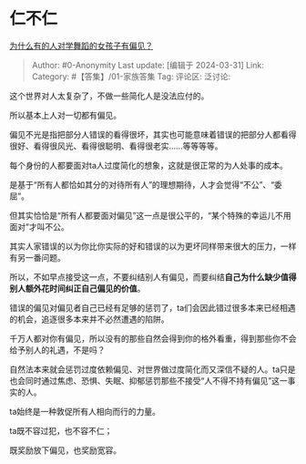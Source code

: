# 仁不仁
[为什么有的人对学舞蹈的女孩子有偏见？](https://www.zhihu.com/question/442949671/answer/3449329872)

> Author: #0-Anonymity
> Last update: [编辑于 2024-03-31]
> Link:
> Category: #【答集】/01-家族答集 
> Tag: 
> 评论区:
> 泛讨论:

这个世界对人太复杂了，不做一些简化人是没法应付的。

所以基本上人对一切都有偏见。

偏见不光是指把部分人错误的看得很坏，其实也可能意味着错误的把部分人都看得很好、看得很风光、看得很聪明、看得很老实……等等等等。

每个身份的人都要面对ta人过度简化的想象，这就是很正常的为人处事的成本。

是基于“所有人都恰如其分的对待所有人”的理想期待，人才会觉得“不公”、“委屈”。

但其实恰恰是“所有人都要面对偏见”这一点是很公平的，“某个特殊的幸运儿不用面对”才叫不公。

其实人家错误的以为你比你实际的好和错误的以为更坏同样带来很大的压力，一样有另一番问题。

所以，不如早点接受这一点，不要纠结别人有偏见，而要纠结**自己为什么缺少值得别人额外花时间纠正自己偏见的价值**。

错误的偏见对偏见者自己已经有足够的惩罚了，ta们会因此错过很多本来已经相遇的机会，追逐很多本来并不必然遭遇的陷阱。

千万人都对你有偏见，所以没有的那些自然会得到你的格外看重，得到那些你不会给予别人的礼遇，不是吗？

自然法本来就会惩罚过度依赖偏见、对世界做过度简化而又深信不疑的人。ta只是也会同时通过焦虑、恐惧、失眠、抑郁惩罚那些不接受“人不得不持有偏见”这一事实的人。

ta始终是一种敦促所有人相向而行的力量。

ta既不容过犯，也不容不仁；

既奖励放下偏见，也奖励宽容。